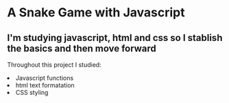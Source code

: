 <h1>A Snake Game with Javascript</h1>
<h2>I'm studying javascript, html and css so I stablish the basics and then move forward</h2>
<p>Throughout this project I studied:</p>
<li>Javascript functions</li>
<li>html text formatation</li>
<li>CSS styling</li>
